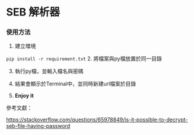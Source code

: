 # SEB 解析器
### 使用方法
1. 建立環境

```pip install -r requirement.txt```
2. 將檔案與py檔放置於同一目錄

3. 執行py檔，並輸入檔名與密碼

4. 結果會顯示於Terminal中，並同時新建url檔案於目錄

5. **Enjoy it**


參考文獻：

https://stackoverflow.com/questions/65978849/is-it-possible-to-decrypt-seb-file-having-password